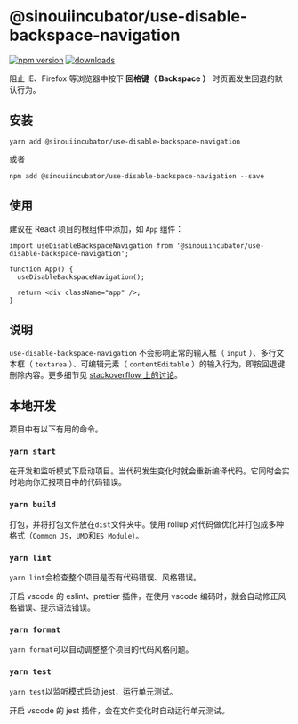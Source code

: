 # @sinouiincubator/use-disable-backspace-navigation

[![npm version](https://img.shields.io/npm/v/@sinouiincubator/use-disable-backspace-navigation)](https://www.npmjs.com/package/@sinouiincubator/use-disable-backspace-navigation)
[![downloads](https://img.shields.io/npm/dm/@sinouiincubator/use-disable-backspace-navigation)](https://www.npmjs.com/package/@sinouiincubator/use-disable-backspace-navigation)

阻止 IE、Firefox 等浏览器中按下 **回格键（ Backspace ）** 时页面发生回退的默认行为。

## 安装

```shell
yarn add @sinouiincubator/use-disable-backspace-navigation
```

或者

```shell
npm add @sinouiincubator/use-disable-backspace-navigation --save
```

## 使用

建议在 React 项目的根组件中添加，如 `App` 组件：

```tsx
import useDisableBackspaceNavigation from '@sinouiincubator/use-disable-backspace-navigation';

function App() {
  useDisableBackspaceNavigation();

  return <div className="app" />;
}
```

## 说明

`use-disable-backspace-navigation` 不会影响正常的输入框（ `input` ）、多行文本框（ `textarea` ）、可编辑元素（ `contentEditable` ）的输入行为，即按回退键删除内容。更多细节见 [stackoverflow 上的讨论](https://stackoverflow.com/questions/1495219/how-can-i-prevent-the-backspace-key-from-navigating-back)。

## 本地开发

项目中有以下有用的命令。

### `yarn start`

在开发和监听模式下启动项目。当代码发生变化时就会重新编译代码。它同时会实时地向你汇报项目中的代码错误。

### `yarn build`

打包，并将打包文件放在`dist`文件夹中。使用 rollup 对代码做优化并打包成多种格式（`Common JS`，`UMD`和`ES Module`）。

### `yarn lint`

`yarn lint`会检查整个项目是否有代码错误、风格错误。

开启 vscode 的 eslint、prettier 插件，在使用 vscode 编码时，就会自动修正风格错误、提示语法错误。

### `yarn format`

`yarn format`可以自动调整整个项目的代码风格问题。

### `yarn test`

`yarn test`以监听模式启动 jest，运行单元测试。

开启 vscode 的 jest 插件，会在文件变化时自动运行单元测试。
